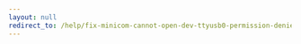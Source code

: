 ```yaml
---
layout: null
redirect_to: /help/fix-minicom-cannot-open-dev-ttyusb0-permission-denied-on-ubuntu-16-04-3/
---
```

